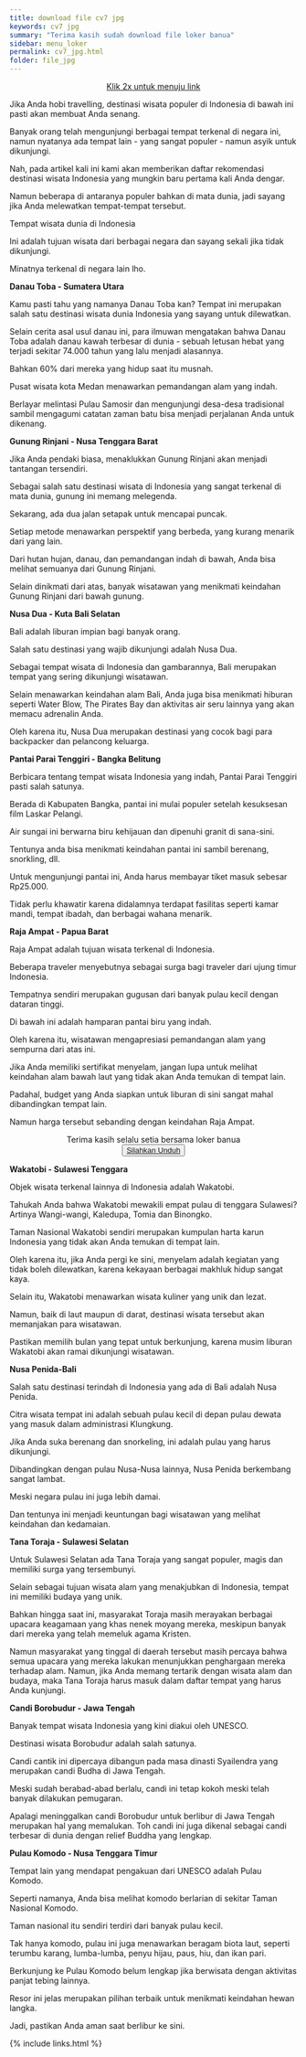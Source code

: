 ```yaml
---
title: download file cv7 jpg
keywords: cv7 jpg
summary: "Terima kasih sudah download file loker banua"
sidebar: menu_loker
permalink: cv7_jpg.html
folder: file_jpg
---
```


<div class="separator-text" style="text-align: center;"> 
<div class="ads-top">
<script async="" crossorigin="anonymous" src="https://pagead2.googlesyndication.com/pagead/js/adsbygoogle.js?client=ca-pub-1794381705838564"></script>
<ins class="adsbygoogle" data-ad-client="ca-pub-1794381705838564" data-ad-format="fluid" data-ad-layout="in-article" data-ad-slot="9688449184" style="display: block; text-align: center;"></ins>
<script>
     (adsbygoogle = window.adsbygoogle || []).push({});
</script></div>
  
<a class="button1" href="#visitlink">Klik 2x untuk menuju link</a></div>
<div class="separator-text">

<p>Jika Anda hobi travelling, destinasi wisata populer di Indonesia di bawah ini pasti akan membuat Anda senang.</p>
<p>Banyak orang telah mengunjungi berbagai tempat terkenal di negara ini, namun nyatanya ada tempat lain - yang sangat populer - namun asyik untuk dikunjungi.</p>
<p>Nah, pada artikel kali ini kami akan memberikan daftar rekomendasi destinasi wisata Indonesia yang mungkin baru pertama kali Anda dengar.</p>
<p>Namun beberapa di antaranya populer bahkan di mata dunia, jadi sayang jika Anda melewatkan tempat-tempat tersebut.</p>
<p>Tempat wisata dunia di Indonesia</p>
<p>Ini adalah tujuan wisata dari berbagai negara dan sayang sekali jika tidak dikunjungi.</p>
<p>Minatnya terkenal di negara lain lho.</p>

<p><b>Danau Toba - Sumatera Utara</b></p>

<p>Kamu pasti tahu yang namanya Danau Toba kan? Tempat ini merupakan salah satu destinasi wisata dunia Indonesia yang sayang untuk dilewatkan.</p>
<p>Selain cerita asal usul danau ini, para ilmuwan mengatakan bahwa Danau Toba adalah danau kawah terbesar di dunia - sebuah letusan hebat yang terjadi sekitar 74.000 tahun yang lalu menjadi alasannya.</p>
<p>Bahkan 60% dari mereka yang hidup saat itu musnah.</p>
<p>Pusat wisata kota Medan menawarkan pemandangan alam yang indah.</p>
<p>Berlayar melintasi Pulau Samosir dan mengunjungi desa-desa tradisional sambil mengagumi catatan zaman batu bisa menjadi perjalanan Anda untuk dikenang.</p>

<p><b>Gunung Rinjani - Nusa Tenggara Barat</b></p>

<p>Jika Anda pendaki biasa, menaklukkan Gunung Rinjani akan menjadi tantangan tersendiri.</p>
<p>Sebagai salah satu destinasi wisata di Indonesia yang sangat terkenal di mata dunia, gunung ini memang melegenda.</p>
<p>Sekarang, ada dua jalan setapak untuk mencapai puncak.</p>
<p>Setiap metode menawarkan perspektif yang berbeda, yang kurang menarik dari yang lain.</p>
<p>Dari hutan hujan, danau, dan pemandangan indah di bawah, Anda bisa melihat semuanya dari Gunung Rinjani.</p>
<p>Selain dinikmati dari atas, banyak wisatawan yang menikmati keindahan Gunung Rinjani dari bawah gunung.</p>

<p><b>Nusa Dua - Kuta Bali Selatan</b></p>

<p>Bali adalah liburan impian bagi banyak orang.</p>
<p>Salah satu destinasi yang wajib dikunjungi adalah Nusa Dua.</p>
<p>Sebagai tempat wisata di Indonesia dan gambarannya, Bali merupakan tempat yang sering dikunjungi wisatawan.</p>
<p>Selain menawarkan keindahan alam Bali, Anda juga bisa menikmati hiburan seperti Water Blow, The Pirates Bay dan aktivitas air seru lainnya yang akan memacu adrenalin Anda.</p>
<p>Oleh karena itu, Nusa Dua merupakan destinasi yang cocok bagi para backpacker dan pelancong keluarga.</p>

<p><b>Pantai Parai Tenggiri - Bangka Belitung</b></p>

<p>Berbicara tentang tempat wisata Indonesia yang indah, Pantai Parai Tenggiri pasti salah satunya.</p>
<p>Berada di Kabupaten Bangka, pantai ini mulai populer setelah kesuksesan film Laskar Pelangi.</p>
<p>Air sungai ini berwarna biru kehijauan dan dipenuhi granit di sana-sini.</p>
<p>Tentunya anda bisa menikmati keindahan pantai ini sambil berenang, snorkling, dll.</p>
<p>Untuk mengunjungi pantai ini, Anda harus membayar tiket masuk sebesar Rp25.000.</p>
<p>Tidak perlu khawatir karena didalamnya terdapat fasilitas seperti kamar mandi, tempat ibadah, dan berbagai wahana menarik.</p>

<p><b>Raja Ampat - Papua Barat</b></p>

<p>Raja Ampat adalah tujuan wisata terkenal di Indonesia.</p>
<p>Beberapa traveler menyebutnya sebagai surga bagi traveler dari ujung timur Indonesia.</p>
<p>Tempatnya sendiri merupakan gugusan dari banyak pulau kecil dengan dataran tinggi.</p>
<p>Di bawah ini adalah hamparan pantai biru yang indah.</p>
<p>Oleh karena itu, wisatawan mengapresiasi pemandangan alam yang sempurna dari atas ini.</p>
<p>Jika Anda memiliki sertifikat menyelam, jangan lupa untuk melihat keindahan alam bawah laut yang tidak akan Anda temukan di tempat lain.</p>
<p>Padahal, budget yang Anda siapkan untuk liburan di sini sangat mahal dibandingkan tempat lain.</p>
<p>Namun harga tersebut sebanding dengan keindahan Raja Ampat.</p>

<div class="separator" id="visitlink" style="text-align: center;">

<div class="ads-left" id="ads-left">
<script async="" crossorigin="anonymous" src="https://pagead2.googlesyndication.com/pagead/js/adsbygoogle.js?client=ca-pub-1794381705838564"></script>
<ins class="adsbygoogle" data-ad-client="ca-pub-1794381705838564" data-ad-format="fluid" data-ad-layout="in-article" data-ad-slot="9688449184" style="display: block; text-align: center;"></ins>
<script>
     (adsbygoogle = window.adsbygoogle || []).push({});
</script>
  </div>
  
<div class="safelink" dir="ltr" trbidi="on">
<div>
<span class="button1" id="daplong">Terima kasih selalu setia bersama loker banua</span></div>
<button id="download" class="visit-link button1"><a href="https://github.com/mwnsofficial/lokerbanua/raw/main/images/cv7.jpg">Silahkan Unduh</a></button></div>
<div class="ads-right" id="ads-right">
<script async="" crossorigin="anonymous" src="https://pagead2.googlesyndication.com/pagead/js/adsbygoogle.js?client=ca-pub-1794381705838564"></script>
<ins class="adsbygoogle" data-ad-client="ca-pub-1794381705838564" data-ad-format="fluid" data-ad-layout="in-article" data-ad-slot="9688449184" style="display: block; text-align: center;"></ins>
<script>
     (adsbygoogle = window.adsbygoogle || []).push({});
</script>
  </div>
</div>
<div class="clear">
<p><b>Wakatobi - Sulawesi Tenggara</b></p>

<p>Objek wisata terkenal lainnya di Indonesia adalah Wakatobi.</p>
<p>Tahukah Anda bahwa Wakatobi mewakili empat pulau di tenggara Sulawesi? Artinya Wangi-wangi, Kaledupa, Tomia dan Binongko.</p>
<p>Taman Nasional Wakatobi sendiri merupakan kumpulan harta karun Indonesia yang tidak akan Anda temukan di tempat lain.</p>
<p>Oleh karena itu, jika Anda pergi ke sini, menyelam adalah kegiatan yang tidak boleh dilewatkan, karena kekayaan berbagai makhluk hidup sangat kaya.</p>
<p>Selain itu, Wakatobi menawarkan wisata kuliner yang unik dan lezat.</p>
<p>Namun, baik di laut maupun di darat, destinasi wisata tersebut akan memanjakan para wisatawan.</p>
<p>Pastikan memilih bulan yang tepat untuk berkunjung, karena musim liburan Wakatobi akan ramai dikunjungi wisatawan.</p>

<p><b>Nusa Penida-Bali</b></p>

<p>Salah satu destinasi terindah di Indonesia yang ada di Bali adalah Nusa Penida.</p>
<p>Citra wisata tempat ini adalah sebuah pulau kecil di depan pulau dewata yang masuk dalam administrasi Klungkung.</p>
<p>Jika Anda suka berenang dan snorkeling, ini adalah pulau yang harus dikunjungi.</p>
<p>Dibandingkan dengan pulau Nusa-Nusa lainnya, Nusa Penida berkembang sangat lambat.</p>
<p>Meski negara pulau ini juga lebih damai.</p>
<p>Dan tentunya ini menjadi keuntungan bagi wisatawan yang melihat keindahan dan kedamaian.</p>

<p><b>Tana Toraja - Sulawesi Selatan</b></p>

<p>Untuk Sulawesi Selatan ada Tana Toraja yang sangat populer, magis dan memiliki surga yang tersembunyi.</p>
<p>Selain sebagai tujuan wisata alam yang menakjubkan di Indonesia, tempat ini memiliki budaya yang unik.</p>
<p>Bahkan hingga saat ini, masyarakat Toraja masih merayakan berbagai upacara keagamaan yang khas nenek moyang mereka, meskipun banyak dari mereka yang telah memeluk agama Kristen.</p>
<p>Namun masyarakat yang tinggal di daerah tersebut masih percaya bahwa semua upacara yang mereka lakukan menunjukkan penghargaan mereka terhadap alam. Namun, jika Anda memang tertarik dengan wisata alam dan budaya, maka Tana Toraja harus masuk dalam daftar tempat yang harus Anda kunjungi.</p>

<p><b>Candi Borobudur - Jawa Tengah</b></p>

<p>Banyak tempat wisata Indonesia yang kini diakui oleh UNESCO.</p>
<p>Destinasi wisata Borobudur adalah salah satunya.</p>
<p>Candi cantik ini dipercaya dibangun pada masa dinasti Syailendra yang merupakan candi Budha di Jawa Tengah.</p>
<p>Meski sudah berabad-abad berlalu, candi ini tetap kokoh meski telah banyak dilakukan pemugaran.</p>
<p>Apalagi meninggalkan candi Borobudur untuk berlibur di Jawa Tengah merupakan hal yang memalukan. Toh candi ini juga dikenal sebagai candi terbesar di dunia dengan relief Buddha yang lengkap.</p>

<p><b>Pulau Komodo - Nusa Tenggara Timur</b></p>

<p>Tempat lain yang mendapat pengakuan dari UNESCO adalah Pulau Komodo.</p>
<p>Seperti namanya, Anda bisa melihat komodo berlarian di sekitar Taman Nasional Komodo.</p>
<p>Taman nasional itu sendiri terdiri dari banyak pulau kecil.</p>
<p>Tak hanya komodo, pulau ini juga menawarkan beragam biota laut, seperti terumbu karang, lumba-lumba, penyu hijau, paus, hiu, dan ikan pari.</p>
<p>Berkunjung ke Pulau Komodo belum lengkap jika berwisata dengan aktivitas panjat tebing lainnya.</p>
<p>Resor ini jelas merupakan pilihan terbaik untuk menikmati keindahan hewan langka.</p>
<p>Jadi, pastikan Anda aman saat berlibur ke sini.</p>
</div></div>

{% include links.html %}
